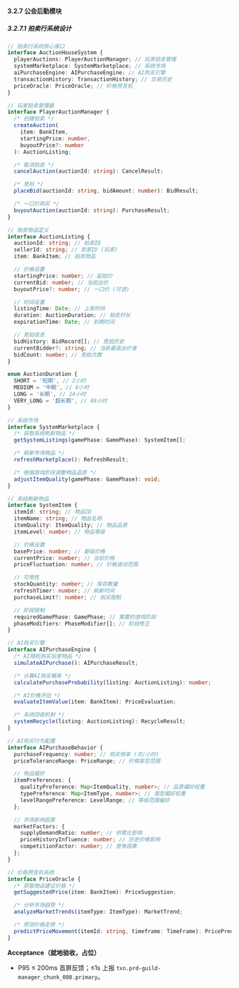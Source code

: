 ﻿---
PRD-ID: 'PRD-GM-PRD-GUILD-MANAGER_CHUNK_008'
Title: '公会管理器PRD - 分片8'
Status: 'Active'
Owner: 'Product-Team'
Created: '2024-12-01T00:00:00Z'
Updated: '2025-08-22T00:00:00Z'
Version: 'v1.2.0'
Priority: 'High'
Risk: 'Medium'
Depends-On:
  - 'PRD-GM-BASE-ARCHITECTURE'
chunk: '8/24'
size: '8702 chars'
source: 'PRD-Guild-Manager.md'
Arch-Refs: [CH01, CH02, CH03, CH04]
Test-Refs:
  - 'tests/unit/guild-manager-chunk-008.spec.ts'
Monitors:
  - 'txn.prd-guild-manager_chunk_008.primary'
SLO-Refs:
  - 'UI_P95_100ms'
  - 'EVENT_P95_50ms'
  - 'CRASH_FREE_99.5'
ADRs:
  [
    ADR-0001,
    ADR-0002,
    ADR-0003,
    ADR-0004,
    ADR-0005,
    ADR-0006,
    ADR-0007,
    ADR-0008,
  ]
Release_Gates:
  Quality_Gate:
    enabled: true
    threshold: 'unit_test_coverage >= 80%'
    blockingFailures:
      - 'test_failures'
      - 'coverage_below_threshold'
    windowHours: 24
  Security_Gate:
    enabled: true
    threshold: 'security_scan_passed == true'
    blockingFailures:
      - 'security_vulnerabilities'
      - 'dependency_vulnerabilities'
    windowHours: 12
  Performance_Gate:
    enabled: true
    threshold: 'p95_response_time <= 100ms'
    blockingFailures:
      - 'performance_regression'
      - 'memory_leaks'
    windowHours: 6
  Acceptance_Gate:
    enabled: true
    threshold: 'acceptance_criteria_met >= 95%'
    blockingFailures:
      - 'acceptance_test_failures'
      - 'user_story_incomplete'
    windowHours: 48
  API_Contract_Gate:
    enabled: true
    threshold: 'api_contract_compliance >= 100%'
    blockingFailures:
      - 'contract_violations'
      - 'breaking_changes'
    windowHours: 12
  Sentry_Release_Health_Gate:
    enabled: true
    threshold: 'crash_free_users >= 99.5% AND crash_free_sessions >= 99.9%'
    blockingFailures:
      - 'crash_free_threshold_violation'
      - 'insufficient_adoption_data'
      - 'release_health_regression'
    windowHours: 24
    params:
      sloRef: 'CRASH_FREE_99.5'
      thresholds:
        crashFreeUsers: 99.5
        crashFreeSessions: 99.9
        minAdoptionPercent: 25
        durationHours: 24

Security_Policies:
  permissions:
    read:
      - 'guild-member'
      - 'guild-officer'
      - 'guild-master'
    write:
      - 'guild-officer'
      - 'guild-master'
    admin:
      - 'guild-master'
      - 'system-admin'
  cspNotes: "Electron CSP: default-src 'self'; script-src 'self'; object-src 'none'; base-uri 'self'; connect-src 'self' https://api.${PRODUCT_DOMAIN}; style-src 'self' 'nonce-${NONCE_PLACEHOLDER}'; img-src 'self' data: https: ; font-src 'self'"
Traceability_Matrix:
  requirementTags:
    - 'guild-management'
    - 'user-experience'
    - 'performance'
  acceptance:
    functional: '功能需求100%实现'
    performance: '性能指标达到SLO要求'
    security: '安全要求完全满足'
    usability: '用户体验达到设计标准'
  evidence:
    implementation: '源代码实现'
    testing: '自动化测试覆盖'
    documentation: '技术文档完备'
    validation: '用户验收确认'
  businessAcceptance:
    userStoryCompletion: '用户故事100%完成'
    businessRulesValidation: '业务规则验证通过'
    stakeholderApproval: '利益相关者确认'
---

#### 3.2.7 公会后勤模块

##### 3.2.7.1 拍卖行系统设计

```typescript
// 拍卖行系统核心接口
interface AuctionHouseSystem {
  playerAuctions: PlayerAuctionManager; // 玩家拍卖管理
  systemMarketplace: SystemMarketplace; // 系统市场
  aiPurchaseEngine: AIPurchaseEngine; // AI购买引擎
  transactionHistory: TransactionHistory; // 交易历史
  priceOracle: PriceOracle; // 价格预言机
}

// 玩家拍卖管理器
interface PlayerAuctionManager {
  /* 创建拍卖 */
  createAuction(
    item: BankItem,
    startingPrice: number,
    buyoutPrice?: number
  ): AuctionListing;

  /* 取消拍卖 */
  cancelAuction(auctionId: string): CancelResult;

  /* 竞标 */
  placeBid(auctionId: string, bidAmount: number): BidResult;

  /* 一口价购买 */
  buyoutAuction(auctionId: string): PurchaseResult;
}

// 拍卖物品定义
interface AuctionListing {
  auctionId: string; // 拍卖ID
  sellerId: string; // 卖家ID (玩家)
  item: BankItem; // 拍卖物品

  // 价格设置
  startingPrice: number; // 起拍价
  currentBid: number; // 当前出价
  buyoutPrice?: number; // 一口价 (可选)

  // 时间设置
  listingTime: Date; // 上架时间
  duration: AuctionDuration; // 拍卖时长
  expirationTime: Date; // 到期时间

  // 竞拍信息
  bidHistory: BidRecord[]; // 竞拍历史
  currentBidder?: string; // 当前最高出价者
  bidCount: number; // 竞拍次数
}

enum AuctionDuration {
  SHORT = '短期', // 2小时
  MEDIUM = '中期', // 8小时
  LONG = '长期', // 24小时
  VERY_LONG = '超长期', // 48小时
}

// 系统市场
interface SystemMarketplace {
  /* 获取系统刷新物品 */
  getSystemListings(gamePhase: GamePhase): SystemItem[];

  /* 刷新市场物品 */
  refreshMarketplace(): RefreshResult;

  /* 根据游戏阶段调整物品品质 */
  adjustItemQuality(gamePhase: GamePhase): void;
}

// 系统刷新物品
interface SystemItem {
  itemId: string; // 物品ID
  itemName: string; // 物品名称
  itemQuality: ItemQuality; // 物品品质
  itemLevel: number; // 物品等级

  // 价格设置
  basePrice: number; // 基础价格
  currentPrice: number; // 当前价格
  priceFluctuation: number; // 价格波动范围

  // 可用性
  stockQuantity: number; // 库存数量
  refreshTimer: number; // 刷新时间
  purchaseLimit?: number; // 购买限制

  // 阶段限制
  requiredGamePhase: GamePhase; // 需要的游戏阶段
  phaseModifiers: PhaseModifier[]; // 阶段修正
}

// AI购买引擎
interface AIPurchaseEngine {
  /* AI随机购买玩家物品 */
  simulateAIPurchase(): AIPurchaseResult;

  /* 计算AI购买概率 */
  calculatePurchaseProbability(listing: AuctionListing): number;

  /* AI价格评估 */
  evaluateItemValue(item: BankItem): PriceEvaluation;

  /* 系统回收机制 */
  systemRecycle(listing: AuctionListing): RecycleResult;
}

// AI购买行为配置
interface AIPurchaseBehavior {
  purchaseFrequency: number; // 购买频率 (次/小时)
  priceToleranceRange: PriceRange; // 价格容忍范围

  // 物品偏好
  itemPreferences: {
    qualityPreference: Map<ItemQuality, number>; // 品质偏好权重
    typePreference: Map<ItemType, number>; // 类型偏好权重
    levelRangePreference: LevelRange; // 等级范围偏好
  };

  // 市场影响因素
  marketFactors: {
    supplyDemandRatio: number; // 供需比影响
    priceHistoryInfluence: number; // 历史价格影响
    competitionFactor: number; // 竞争因素
  };
}

// 价格预言机系统
interface PriceOracle {
  /* 获取物品建议价格 */
  getSuggestedPrice(item: BankItem): PriceSuggestion;

  /* 分析市场趋势 */
  analyzeMarketTrends(itemType: ItemType): MarketTrend;

  /* 预测价格走势 */
  predictPriceMovement(itemId: string, timeframe: TimeFrame): PricePrediction;
}
```

**Acceptance（就地验收，占位）**

- P95 ≤ 200ms 首屏反馈；≤1s 上报 `txn.prd-guild-manager_chunk_008.primary`。
